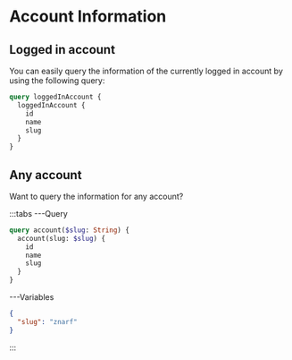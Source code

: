 # Account Information

## Logged in account

You can easily query the information of the currently logged in account by using the following query:

```graphql
query loggedInAccount {
  loggedInAccount {
    id
    name
    slug
  }
}
```

## Any account

Want to query the information for any account?

:::tabs
---Query

```graphql
query account($slug: String) {
  account(slug: $slug) {
    id
    name
    slug
  }
}
```

---Variables

```json
{
  "slug": "znarf"
}
```

:::
